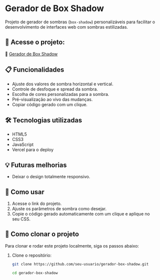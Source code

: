 # Gerador de Box Shadow

Projeto de gerador de sombras (`box-shadow`) personalizáveis para facilitar o desenvolvimento de interfaces web com sombras estilizadas.

## 🚀 Acesse o projeto:

🔗 [Gerador de Box Shadow](https://gerador-box-shadow-psi.vercel.app/)

## 📋 Funcionalidades

- Ajuste dos valores de sombra horizontal e vertical.
- Controle de desfoque e spread da sombra.
- Escolha de cores personalizadas para a sombra.
- Pré-visualização ao vivo das mudanças.
- Copiar código gerado com um clique.

## 🛠️ Tecnologias utilizadas

- HTML5
- CSS3
- JavaScript
- Vercel para o deploy

## 💡 Futuras melhorias

- Deixar o design totalmente responsivo.

## 📂 Como usar

1. Acesse o link do projeto.
2. Ajuste os parâmetros de sombra como desejar.
3. Copie o código gerado automaticamente com um clique e aplique no seu CSS.

## 🚀 Como clonar o projeto

Para clonar e rodar este projeto localmente, siga os passos abaixo:

1. Clone o repositório:
   ```bash
   git clone https://github.com/seu-usuario/gerador-box-shadow.git

   cd gerador-box-shadow





